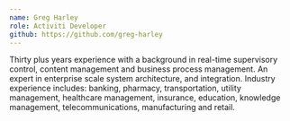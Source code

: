 ```yaml
--- 
name: Greg Harley
role: Activiti Developer
github: https://github.com/greg-harley
---
```


Thirty plus years experience with a background in real-time supervisory control, content management and business process management. An expert in enterprise scale system architecture, and integration. Industry experience includes: banking, pharmacy, transportation, utility management, healthcare management, insurance, education, knowledge management, telecommunications, manufacturing and retail.
